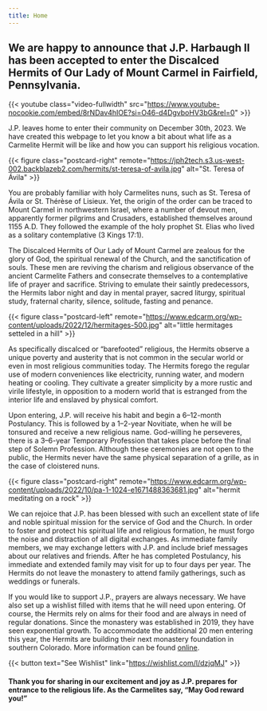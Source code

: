 ```yaml
---
title: Home
---
```


## We are happy to announce that J.P. Harbaugh II has been accepted to enter the Discalced Hermits of Our Lady of Mount Carmel in Fairfield, Pennsylvania.

{{< youtube class="video-fullwidth" src="https://www.youtube-nocookie.com/embed/8rNDav4hIOE?si=O46-d4DgvboHV3bG&rel=0" >}}

J.P. leaves home to enter their community on December 30th, 2023. We have created this webpage to let you know a bit about what life as a Carmelite Hermit will be like and how you can support his religious vocation.

{{< figure class="postcard-right" remote="https://jph2tech.s3.us-west-002.backblazeb2.com/hermits/st-teresa-of-avila.jpg" alt="St. Teresa of Ávila" >}}

You are probably familiar with holy Carmelites nuns, such as St. Teresa of Ávila or St. Thérèse of Lisieux. Yet, the origin of the order can be traced to Mount Carmel in northwestern Israel, where a number of devout men, apparently former pilgrims and Crusaders, established themselves around 1155 A.D. They followed the example of the holy prophet St. Elias who lived as a solitary contemplative (3 Kings 17:1).

The Discalced Hermits of Our Lady of Mount Carmel are zealous for the glory of God, the spiritual renewal of the Church, and the sanctification of souls. These men are reviving the charism and religious observance of the ancient Carmelite Fathers and consecrate themselves to a contemplative life of prayer and sacrifice. Striving to emulate their saintly predecessors, the Hermits labor night and day in mental prayer, sacred liturgy, spiritual study, fraternal charity, silence, solitude, fasting and penance.

{{< figure class="postcard-left" remote="https://www.edcarm.org/wp-content/uploads/2022/12/hermitages-500.jpg" alt="little hermitages setteled in a hill" >}}

As specifically discalced or “barefooted” religious, the Hermits observe a unique poverty and austerity that is not common in the secular world or even in most religious communities today. The Hermits forego the regular use of modern conveniences like electricity, running water, and modern heating or cooling. They cultivate a greater simplicity by a more rustic and virile lifestyle, in opposition to a modern world that is estranged from the interior life and enslaved by physical comfort.

Upon entering, J.P. will receive his habit and begin a 6–12-month Postulancy. This is followed by a 1–2-year Novitiate, when he will be tonsured and receive a new religious name. God-willing he perseveres, there is a 3–6-year Temporary Profession that takes place before the final step of Solemn Profession. Although these ceremonies are not open to the public, the Hermits never have the same physical separation of a grille, as in the case of cloistered nuns.

{{< figure class="postcard-right" remote="https://www.edcarm.org/wp-content/uploads/2022/10/pa-1-1024-e1671488363681.jpg" alt="hermit meditating on a rock" >}}

We can rejoice that J.P. has been blessed with such an excellent state of life and noble spiritual mission for the service of God and the Church. In order to foster and protect his spiritual life and religious formation, he must forgo the noise and distraction of all digital exchanges. As immediate family members, we may exchange letters with J.P. and include brief messages about our relatives and friends. After he has completed Postulancy, his immediate and extended family may visit for up to four days per year. The Hermits do not leave the monastery to attend family gatherings, such as weddings or funerals.

If you would like to support J.P., prayers are always necessary. We have also set up a wishlist filled with items that he will need upon entering. Of course, the Hermits rely on alms for their food and are always in need of regular donations. Since the monastery was established in 2019, they have seen exponential growth. To accommodate the additional 20 men entering this year, the Hermits are building their next monastery foundation in southern Colorado. More information can be found [online](https://edcarm.org/foundations/).

{{< button text="See Wishlist" link="https://wishlist.com/l/dzjqMJ" >}}

#### Thank you for sharing in our excitement and joy as J.P. prepares for entrance to the religious life. As the Carmelites say, “May God reward you!”
